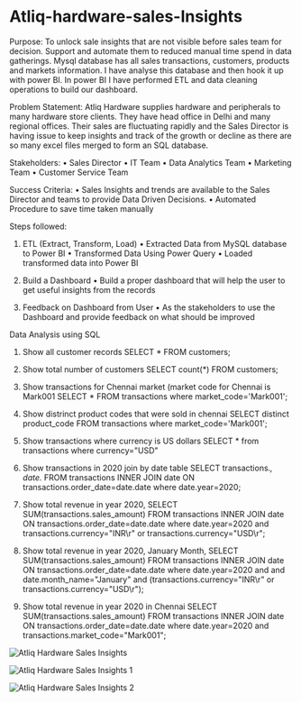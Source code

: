 # Atliq-hardware-sales-Insights



Purpose:
To unlock sale insights that are not visible before sales team for decision. Support and automate them to reduced manual time spend in data gatherings.
Mysql database has all sales transactions, customers, products and markets information. I have analyse this database and then hook it up with power BI. In power BI I have performed ETL and data cleaning operations to build our dashboard. 

Problem Statement:
Atliq Hardware supplies hardware and peripherals to many hardware store clients. They have head office in Delhi and many regional offices. Their sales are fluctuating rapidly and the Sales Director is having issue to keep insights and track of the growth or decline as there are so many excel files merged to form an SQL database.

Stakeholders:
•	Sales Director
•	IT Team
•	Data Analytics Team
•	Marketing Team
•	Customer Service Team

Success Criteria:
•	Sales Insights and trends are available to the Sales Director and teams to provide Data Driven Decisions.
•	Automated Procedure to save time taken manually


 
 Steps followed:
1) ETL (Extract, Transform, Load)
•	Extracted Data from MySQL database to Power BI
•	Transformed Data Using Power Query
•	Loaded transformed data into Power BI

2) Build a Dashboard
•	Build a proper dashboard that will help the user to get useful insights from the records

3) Feedback on Dashboard from User
•	As the stakeholders to use the Dashboard and provide feedback on what should be improved



Data Analysis using SQL
1.	Show all customer records
SELECT * FROM customers;

2.	Show total number of customers
SELECT count(*) FROM customers;

3.	Show transactions for Chennai market (market code for Chennai is Mark001
SELECT * FROM transactions where market_code='Mark001';

4.	Show distrinct product codes that were sold in chennai
SELECT distinct product_code FROM transactions where market_code='Mark001';

5.	Show transactions where currency is US dollars
SELECT * from transactions where currency="USD"

6.	Show transactions in 2020 join by date table
SELECT transactions.*, date.* FROM transactions INNER JOIN date ON transactions.order_date=date.date where date.year=2020;

7.	Show total revenue in year 2020,
SELECT SUM(transactions.sales_amount) FROM transactions INNER JOIN date ON transactions.order_date=date.date where date.year=2020 and transactions.currency="INR\r" or transactions.currency="USD\r";

8.	Show total revenue in year 2020, January Month,
SELECT SUM(transactions.sales_amount) FROM transactions INNER JOIN date ON transactions.order_date=date.date where date.year=2020 and and date.month_name="January" and (transactions.currency="INR\r" or transactions.currency="USD\r");

9.	Show total revenue in year 2020 in Chennai
SELECT SUM(transactions.sales_amount) FROM transactions INNER JOIN date ON transactions.order_date=date.date where date.year=2020 and transactions.market_code="Mark001";

![Atliq Hardware Sales Insights](https://user-images.githubusercontent.com/85544024/125155125-a4634f00-e17f-11eb-9455-3f4225edfc70.png)

![Atliq Hardware Sales Insights 1](https://user-images.githubusercontent.com/85544024/125155137-af1de400-e17f-11eb-8f4a-bfca719a5345.png)

![Atliq Hardware Sales Insights 2](https://user-images.githubusercontent.com/85544024/125155132-a9280300-e17f-11eb-8e75-7302de0a9236.png)














